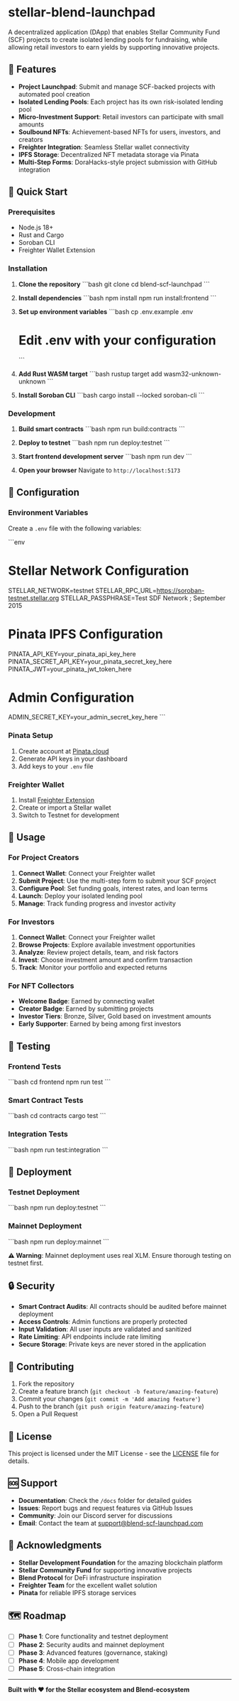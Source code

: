 ﻿# stellar-blend-launchpad

A decentralized application (DApp) that enables Stellar Community Fund (SCF) projects to create isolated lending pools for fundraising, while allowing retail investors to earn yields by supporting innovative projects.

## 🌟 Features

- **Project Launchpad**: Submit and manage SCF-backed projects with automated pool creation
- **Isolated Lending Pools**: Each project has its own risk-isolated lending pool
- **Micro-Investment Support**: Retail investors can participate with small amounts
- **Soulbound NFTs**: Achievement-based NFTs for users, investors, and creators
- **Freighter Integration**: Seamless Stellar wallet connectivity
- **IPFS Storage**: Decentralized NFT metadata storage via Pinata
- **Multi-Step Forms**: DoraHacks-style project submission with GitHub integration

## 🚀 Quick Start

### Prerequisites
- Node.js 18+
- Rust and Cargo
- Soroban CLI
- Freighter Wallet Extension

### Installation

1. **Clone the repository**
   \`\`\`bash
   git clone <repo-url>
   cd blend-scf-launchpad
   \`\`\`

2. **Install dependencies**
   \`\`\`bash
   npm install
   npm run install:frontend
   \`\`\`

3. **Set up environment variables**
   \`\`\`bash
   cp .env.example .env
   # Edit .env with your configuration
   \`\`\`

4. **Add Rust WASM target**
   \`\`\`bash
   rustup target add wasm32-unknown-unknown
   \`\`\`

5. **Install Soroban CLI**
   \`\`\`bash
   cargo install --locked soroban-cli
   \`\`\`

### Development

1. **Build smart contracts**
   \`\`\`bash
   npm run build:contracts
   \`\`\`

2. **Deploy to testnet**
   \`\`\`bash
   npm run deploy:testnet
   \`\`\`

3. **Start frontend development server**
   \`\`\`bash
   npm run dev
   \`\`\`

4. **Open your browser**
   Navigate to `http://localhost:5173`

## 🔧 Configuration

### Environment Variables

Create a `.env` file with the following variables:

\`\`\`env
# Stellar Network Configuration
STELLAR_NETWORK=testnet
STELLAR_RPC_URL=https://soroban-testnet.stellar.org
STELLAR_PASSPHRASE=Test SDF Network ; September 2015

# Pinata IPFS Configuration
PINATA_API_KEY=your_pinata_api_key_here
PINATA_SECRET_API_KEY=your_pinata_secret_key_here
PINATA_JWT=your_pinata_jwt_token_here

# Admin Configuration
ADMIN_SECRET_KEY=your_admin_secret_key_here
\`\`\`

### Pinata Setup

1. Create account at [Pinata.cloud](https://pinata.cloud)
2. Generate API keys in your dashboard
3. Add keys to your `.env` file

### Freighter Wallet

1. Install [Freighter Extension](https://freighter.app/)
2. Create or import a Stellar wallet
3. Switch to Testnet for development

## 🎯 Usage

### For Project Creators

1. **Connect Wallet**: Connect your Freighter wallet
2. **Submit Project**: Use the multi-step form to submit your SCF project
3. **Configure Pool**: Set funding goals, interest rates, and loan terms
4. **Launch**: Deploy your isolated lending pool
5. **Manage**: Track funding progress and investor activity

### For Investors

1. **Connect Wallet**: Connect your Freighter wallet
2. **Browse Projects**: Explore available investment opportunities
3. **Analyze**: Review project details, team, and risk factors
4. **Invest**: Choose investment amount and confirm transaction
5. **Track**: Monitor your portfolio and expected returns

### For NFT Collectors

- **Welcome Badge**: Earned by connecting wallet
- **Creator Badge**: Earned by submitting projects
- **Investor Tiers**: Bronze, Silver, Gold based on investment amounts
- **Early Supporter**: Earned by being among first investors

## 🧪 Testing

### Frontend Tests
\`\`\`bash
cd frontend
npm run test
\`\`\`

### Smart Contract Tests
\`\`\`bash
cd contracts
cargo test
\`\`\`

### Integration Tests
\`\`\`bash
npm run test:integration
\`\`\`

## 🚀 Deployment

### Testnet Deployment
\`\`\`bash
npm run deploy:testnet
\`\`\`

### Mainnet Deployment
\`\`\`bash
npm run deploy:mainnet
\`\`\`

**⚠️ Warning**: Mainnet deployment uses real XLM. Ensure thorough testing on testnet first.

## 🔒 Security

- **Smart Contract Audits**: All contracts should be audited before mainnet deployment
- **Access Controls**: Admin functions are properly protected
- **Input Validation**: All user inputs are validated and sanitized
- **Rate Limiting**: API endpoints include rate limiting
- **Secure Storage**: Private keys are never stored in the application

## 🤝 Contributing

1. Fork the repository
2. Create a feature branch (`git checkout -b feature/amazing-feature`)
3. Commit your changes (`git commit -m 'Add amazing feature'`)
4. Push to the branch (`git push origin feature/amazing-feature`)
5. Open a Pull Request

## 📄 License

This project is licensed under the MIT License - see the [LICENSE](LICENSE) file for details.

## 🆘 Support

- **Documentation**: Check the `/docs` folder for detailed guides
- **Issues**: Report bugs and request features via GitHub Issues
- **Community**: Join our Discord server for discussions
- **Email**: Contact the team at support@blend-scf-launchpad.com

## 🙏 Acknowledgments

- **Stellar Development Foundation** for the amazing blockchain platform
- **Stellar Community Fund** for supporting innovative projects
- **Blend Protocol** for DeFi infrastructure inspiration
- **Freighter Team** for the excellent wallet solution
- **Pinata** for reliable IPFS storage services

## 🗺️ Roadmap

- [ ] **Phase 1**: Core functionality and testnet deployment
- [ ] **Phase 2**: Security audits and mainnet deployment
- [ ] **Phase 3**: Advanced features (governance, staking)
- [ ] **Phase 4**: Mobile app development
- [ ] **Phase 5**: Cross-chain integration

---

**Built with ❤️ for the Stellar ecosystem and Blend-ecosystem**
